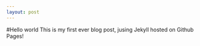 ```yaml
---
layout: post
---
```


#Hello world
This is my first ever blog post, jusing Jekyll hosted on Github Pages! 

